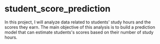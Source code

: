# student_score_prediction
In this project, I will analyze data related to students' study hours and the scores they earn. The main objective of this analysis is to build a prediction model that can estimate students's scores based on their number of study hours.
